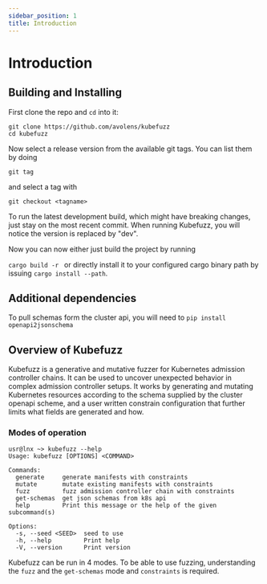 ```yaml
---
sidebar_position: 1
title: Introduction
---
```


# Introduction

## Building and Installing

First clone the repo and `cd` into it:

```
git clone https://github.com/avolens/kubefuzz
cd kubefuzz
```

Now select a release version from the available git tags. You can list them by doing

```
git tag
```

and select a tag with

```
git checkout <tagname>
```

To run the latest development build, which might have breaking changes, just stay on the most recent commit. When running Kubefuzz, you will notice the version is replaced by "dev".

Now you can now either just build the project by running

`cargo build -r ` or directly install it to your configured cargo binary path by issuing
`cargo install --path`.

## Additional dependencies

To pull schemas form the cluster api, you will need to `pip install openapi2jsonschema`

## Overview of Kubefuzz

Kubefuzz is a generative and mutative fuzzer for Kubernetes admission controller chains. It can be used to uncover unexpected behavior in complex admission controller setups. It works by generating and mutating Kubernetes resources according to the schema supplied by the cluster openapi scheme, and a user written constrain configuration that further limits what fields are generated and how.

### Modes of operation

```terminal
usr@lnx ~> kubefuzz --help
Usage: kubefuzz [OPTIONS] <COMMAND>

Commands:
  generate     generate manifests with constraints
  mutate       mutate existing manifests with constraints
  fuzz         fuzz admission controller chain with constraints
  get-schemas  get json schemas from k8s api
  help         Print this message or the help of the given subcommand(s)

Options:
  -s, --seed <SEED>  seed to use
  -h, --help         Print help
  -V, --version      Print version
```

Kubefuzz can be run in 4 modes. To be able to use fuzzing, understanding the `fuzz` and the `get-schemas` mode and `constraints` is required.
